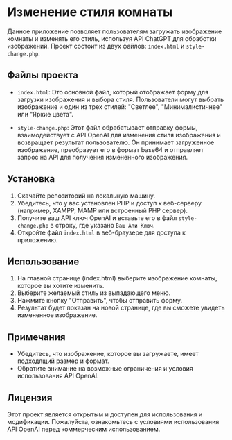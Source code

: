# Изменение стиля комнаты

Данное приложение позволяет пользователям загружать изображение комнаты и изменять его стиль, используя API ChatGPT для обработки изображений. Проект состоит из двух файлов: `index.html` и `style-change.php`.

## Файлы проекта

- `index.html`: Это основной файл, который отображает форму для загрузки изображения и выбора стиля. Пользователи могут выбрать изображение и один из трех стилей: "Светлее", "Минималистичнее" или "Яркие цвета".

- `style-change.php`: Этот файл обрабатывает отправку формы, взаимодействует с API OpenAI для изменения стиля изображения и возвращает результат пользователю. Он принимает загруженное изображение, преобразует его в формат base64 и отправляет запрос на API для получения измененного изображения.

## Установка

1. Скачайте репозиторий на локальную машину.
2. Убедитесь, что у вас установлен PHP и доступ к веб-серверу (например, XAMPP, MAMP или встроенный PHP сервер).
3. Получите ваш API ключ OpenAI и вставьте его в файл `style-change.php` в строку, где указано `Ваш Апи Ключ`.
4. Откройте файл `index.html` в веб-браузере для доступа к приложению.

## Использование

1. На главной странице (index.html) выберите изображение комнаты, которое вы хотите изменить.
2. Выберите желаемый стиль из выпадающего меню.
3. Нажмите кнопку "Отправить", чтобы отправить форму.
4. Результат будет показан на новой странице, где вы сможете увидеть измененное изображение.

## Примечания

- Убедитесь, что изображение, которое вы загружаете, имеет подходящий размер и формат.
- Обратите внимание на возможные ограничения и условия использования API OpenAI.

## Лицензия

Этот проект является открытым и доступен для использования и модификации. Пожалуйста, ознакомьтесь с условиями использования API OpenAI перед коммерческим использованием.
